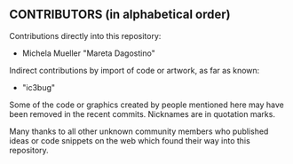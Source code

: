 ## CONTRIBUTORS (in alphabetical order)

Contributions directly into this repository:

  * Michela Mueller "Mareta Dagostino"

Indirect contributions by import of code or artwork, as far as known:

  * "ic3bug"

Some of the code or graphics created by people mentioned here may have
been removed in the recent commits. Nicknames are in quotation marks.

Many thanks to all other unknown community members who published ideas
or code snippets on the web which found their way into this repository.
